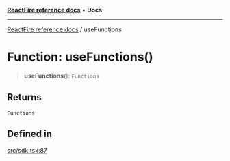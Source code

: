 [**ReactFire reference docs**](../README.md) • **Docs**

***

[ReactFire reference docs](../README.md) / useFunctions

# Function: useFunctions()

> **useFunctions**(): `Functions`

## Returns

`Functions`

## Defined in

[src/sdk.tsx:87](https://github.com/Synapski/reactfire/blob/main/src/sdk.tsx#L87)
